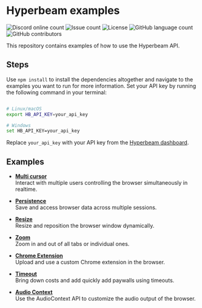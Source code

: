 # Hyperbeam examples

![Discord online count](https://img.shields.io/discord/966073020336734308?style=flat) ![Issue count](https://img.shields.io/github/issues/hyperbeam/examples?style=flat) ![License](https://img.shields.io/github/license/hyperbeam/examples?style=flat) ![GitHub language count](https://img.shields.io/github/languages/count/hyperbeam/examples?style=flat) ![GitHub contributors](https://img.shields.io/github/contributors/hyperbeam/examples?style=flat)

This repository contains examples of how to use the Hyperbeam API.

## Steps

Use `npm install` to install the dependencies altogether and navigate to the examples you want to run for more information.
Set your API key by running the following command in your terminal:

```bash

# Linux/macOS
export HB_API_KEY=your_api_key

# Windows
set HB_API_KEY=your_api_key
```

Replace `your_api_key` with your API key from the [Hyperbeam dashboard](https://hyperbeam.com/dashboard).

## Examples

- [**Multi cursor**](./multicursor) <br> Interact with multiple users controlling the browser simultaneously in realtime.

- [**Persistence**](./persistence) <br> Save and access browser data across multiple sessions.

- [**Resize**](./resize) <br> Resize and reposition the browser window dynamically.

- [**Zoom**](./zoom) <br> Zoom in and out of all tabs or individual ones.

- [**Chrome Extension**](./chrome-extension) <br> Upload and use a custom Chrome extension in the browser.

- [**Timeout**](./timeout) <br> Bring down costs and add quickly add paywalls using timeouts.

- [**Audio Context**](./audio-context) <br> Use the AudioContext API to customize the audio output of the browser.
